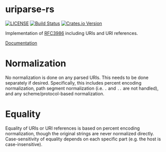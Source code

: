 # uriparse-rs

[![LICENSE](https://img.shields.io/badge/license-MIT-blue.svg)](LICENSE)
[![Build Status](https://travis-ci.org/sgodwincs/uriparse-rs.svg?branch=master)](https://travis-ci.org/sgodwincs/uriparse-rs)
[![Crates.io Version](https://img.shields.io/crates/v/uriparse.svg)](https://crates.io/crates/uriparse)

Implementation of [RFC3986](https://tools.ietf.org/html/rfc3986) including URIs and URI references.

[Documentation](https://docs.rs/uriparse/)

# Normalization

No normalization is done on any parsed URIs. This needs to be done separately if desired. Specifically, this includes percent encoding normalization, path segment normalization (i.e. `.` and `..` are not handled), and any scheme/protocol-based normalization.

# Equality

Equality of URIs or URI references is based on percent encoding normalization, though the original strings are never normalized directly. Case-sensitivity of equality depends on each specific part (e.g. the host is case-insensitive).
